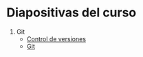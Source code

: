 # Diapositivas del curso

1. Git
   * [Control de versiones](http://ug-cloud-computing-2016-semester1.github.io/diapositivas/Control_de_versiones/01.introduction)
   * [Git](http://ug-cloud-computing-2016-semester1.github.io/diapositivas/Control_de_versiones/02.git/)
